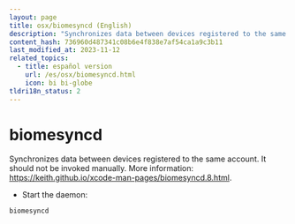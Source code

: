 ```yaml
---
layout: page
title: osx/biomesyncd (English)
description: "Synchronizes data between devices registered to the same account."
content_hash: 736960d487341c08b6e4f838e7af54ca1a9c3b11
last_modified_at: 2023-11-12
related_topics:
  - title: español version
    url: /es/osx/biomesyncd.html
    icon: bi bi-globe
tldri18n_status: 2
---
```

# biomesyncd

Synchronizes data between devices registered to the same account.
It should not be invoked manually.
More information: <https://keith.github.io/xcode-man-pages/biomesyncd.8.html>.

- Start the daemon:

`biomesyncd`
